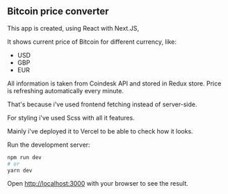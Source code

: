 ## Bitcoin price converter

This app is created, using React with Next.JS,

It shows current price of Bitcoin for different currency, like:

- USD
- GBP
- EUR

All information is taken from Coindesk API and stored in Redux store.
Price is refreshing automatically every minute.

That's because i've used frontend fetching instead of server-side.

For styling i've used Scss with all it features.

Mainly i've deployed it to Vercel to be able to check how it looks.

Run the development server:

```bash
npm run dev
# or
yarn dev
```

Open [http://localhost:3000](http://localhost:3000) with your browser to see the result.
